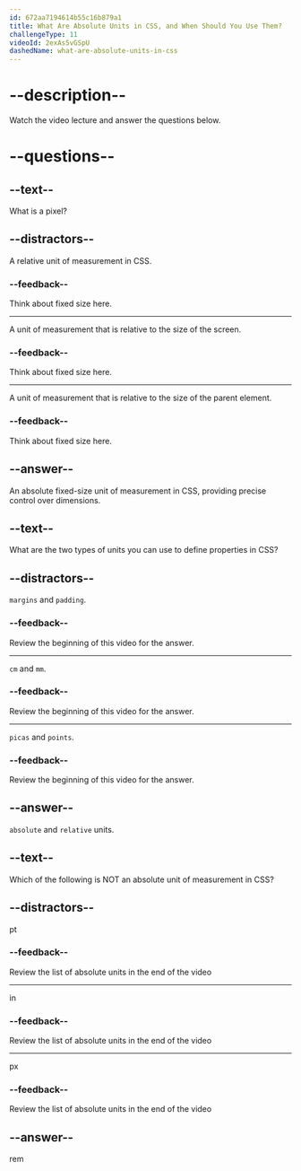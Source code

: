 ```yaml
---
id: 672aa7194614b55c16b879a1
title: What Are Absolute Units in CSS, and When Should You Use Them?
challengeType: 11
videoId: 2exAs5vGSpU
dashedName: what-are-absolute-units-in-css
---
```


# --description--

Watch the video lecture and answer the questions below.

# --questions--

## --text--

What is a pixel?

## --distractors--

A relative unit of measurement in CSS.

### --feedback--

Think about fixed size here.

---

A unit of measurement that is relative to the size of the screen.

### --feedback--

Think about fixed size here.

---

A unit of measurement that is relative to the size of the parent element.

### --feedback--

Think about fixed size here.

## --answer--

An absolute fixed-size unit of measurement in CSS, providing precise control over dimensions.

## --text--

What are the two types of units you can use to define properties in CSS?

## --distractors--

`margins` and `padding`.

### --feedback--

Review the beginning of this video for the answer.

---

`cm` and `mm`.

### --feedback--

Review the beginning of this video for the answer.

---

`picas` and `points`.

### --feedback--

Review the beginning of this video for the answer.

## --answer--

`absolute` and `relative` units.

## --text--

Which of the following is NOT an absolute unit of measurement in CSS?

## --distractors--

pt

### --feedback--

Review the list of absolute units in the end of the video

---

in

### --feedback--

Review the list of absolute units in the end of the video

---

px

### --feedback--

Review the list of absolute units in the end of the video

## --answer--

rem

